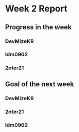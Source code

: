 # Week 2 Report

## Progress in the week

### DevMizeKR
### ldm0902
### 2nter21

## Goal of the next week
### DevMizeKR
### 2nter21
### ldm0902
